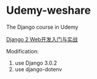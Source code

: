 # Udemy-weshare
The Django course in Udemy

[Django 2 Web开发入门与实战](https://www.udemy.com/course/django-2-web/)

Modification:
1. use Django 3.0.2
2. use django-dotenv 

